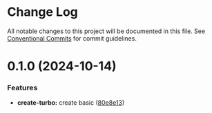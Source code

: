 # Change Log

All notable changes to this project will be documented in this file.
See [Conventional Commits](https://conventionalcommits.org) for commit guidelines.

# 0.1.0 (2024-10-14)

### Features

- **create-turbo:** create basic ([80e8e13](https://github.com/hellcat29A/turbo-repo-tuto/commit/80e8e1334b029e65d6b9e6c3693ea5c7a8246c1d))
